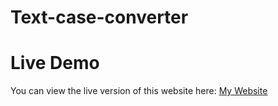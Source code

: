 # Text-case-converter
# Live Demo
You can view the live version of this website here: [My Website](https://mohit-semwal.github.io/Dental-website/)
